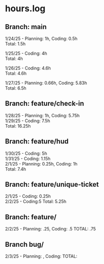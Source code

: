 # hours.log

## Branch: main

1/24/25 - Planning: 1h, Coding: 0.5h  
Total: 1.5h

1/25/25 - Coding: 4h  
Total: 4h

1/26/25 - Coding: 4.6h  
Total: 4.6h

1/27/25 - Planning: 0.66h, Coding: 5.83h  
Total: 6.5h

## Branch: feature/check-in

1/28/25 - Planning: 1h, Coding: 5.75h  
1/29/25 - Coding: 7.5h  
Total: 16.25h

## Branch: feature/hud

1/30/25 - Coding: 5h  
1/31/25 - Coding: 1.15h  
2/1/25 - Planning: 0.25h, Coding: 1h  
Total: 7.4h

## Branch: feature/unique-ticket

2/1/25 - Coding: 0.25h  
2/2/25 - Coding:5
Total: 5.25h

## Branch: feature/

2/2/25 - Planning: .25, Coding: .5
TOTAL: .75

## Branch bug/

2/3/25 - Planning: , Coding:
TOTAL:
